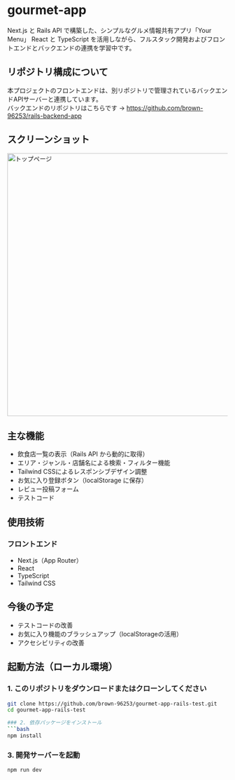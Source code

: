 # gourmet-app

Next.js と Rails API で構築した、シンプルなグルメ情報共有アプリ「Your Menu」
React と TypeScript を活用しながら、フルスタック開発およびフロントエンドとバックエンドの連携を学習中です。

## リポジトリ構成について

本プロジェクトのフロントエンドは、別リポジトリで管理されているバックエンドAPIサーバーと連携しています。  
バックエンドのリポジトリはこちらです → https://github.com/brown-96253/rails-backend-app

## スクリーンショット

<img src="screenshots/TOP.webp" alt="トップページ" width="600" />

## 主な機能

- 飲食店一覧の表示（Rails API から動的に取得）
- エリア・ジャンル・店舗名による検索・フィルター機能
- Tailwind CSSによるレスポンシブデザイン調整
- お気に入り登録ボタン（localStorage に保存）
- レビュー投稿フォーム
- テストコード

## 使用技術

### フロントエンド
- Next.js（App Router）
- React
- TypeScript
- Tailwind CSS

## 今後の予定
- テストコードの改善
- お気に入り機能のブラッシュアップ（localStorageの活用）
- アクセシビリティの改善

## 起動方法（ローカル環境）

### 1. このリポジトリをダウンロードまたはクローンしてください
```bash
git clone https://github.com/brown-96253/gourmet-app-rails-test.git
cd gourmet-app-rails-test

### 2. 依存パッケージをインストール
```bash
npm install
```

### 3. 開発サーバーを起動
```bash
npm run dev
```